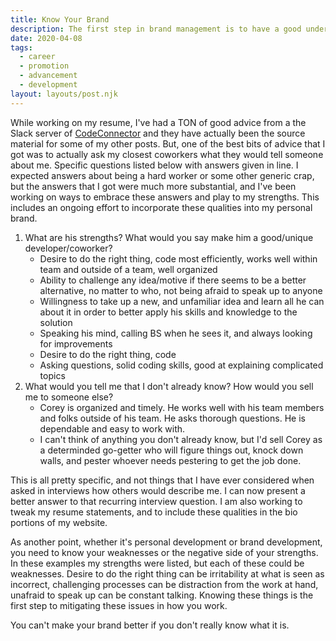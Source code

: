 ```yaml
---  
title: Know Your Brand  
description: The first step in brand management is to have a good understanding of what it is.  
date: 2020-04-08  
tags:  
  - career  
  - promotion
  - advancement
  - development  
layout: layouts/post.njk  
---  
```


While working on my resume, I've had a TON of good advice from a the Slack server of [CodeConnector](https://codeconnector.io/) and they have actually been the source material for some of my other posts. But, one of the best bits of advice that I got was to actually ask my closest coworkers what they would tell someone about me. Specific questions listed below with answers given in line. I expected answers about being a hard worker or some other generic crap, but the answers that I got were much more substantial, and I've been working on ways to embrace these answers and play to my strengths. This includes an ongoing effort to incorporate these qualities into my personal brand. 

1. What are his strengths? What would you say make him a good/unique developer/coworker?
   + Desire to do the right thing, code most efficiently, works well within team and outside of a team, well organized
   + Ability to challenge any idea/motive if there seems to be a better alternative, no matter to who, not being afraid to speak up to anyone
   + Willingness to take up a new, and unfamiliar idea and learn all he can about it in order to better apply his skills and knowledge to the solution
   + Speaking his mind, calling BS when he sees it, and always looking for improvements
   + Desire to do the right thing, code 
   + Asking questions, solid coding skills, good at explaining complicated topics
2. What would you tell me that I don't already know? How would you sell me to someone else?
   + Corey is organized and timely. He works well with his team members and folks outside of his team. He asks thorough questions. He is dependable and easy to work with.
   + I can't think of anything you don't already know, but I'd sell Corey as a determinded go-getter who will figure things out, knock down walls, and pester whoever needs pestering to get the job done. 

This is all pretty specific, and not things that I have ever considered when asked in interviews how others would describe me. I can now present a better answer to that recurring interview question. I am also working to tweak my resume statements, and to include these qualities in the bio portions of my website.

As another point, whether it's personal development or brand development, you need to know your weaknesses or the negative side of your strengths. In these examples my strengths were listed, but each of these could be weaknesses. Desire to do the right thing can be irritability at what is seen as incorrect, challenging processes can be distraction from the work at hand, unafraid to speak up can be constant talking. Knowing these things is the first step to mitigating these issues in how you work. 

You can't make your brand better if you don't really know what it is.